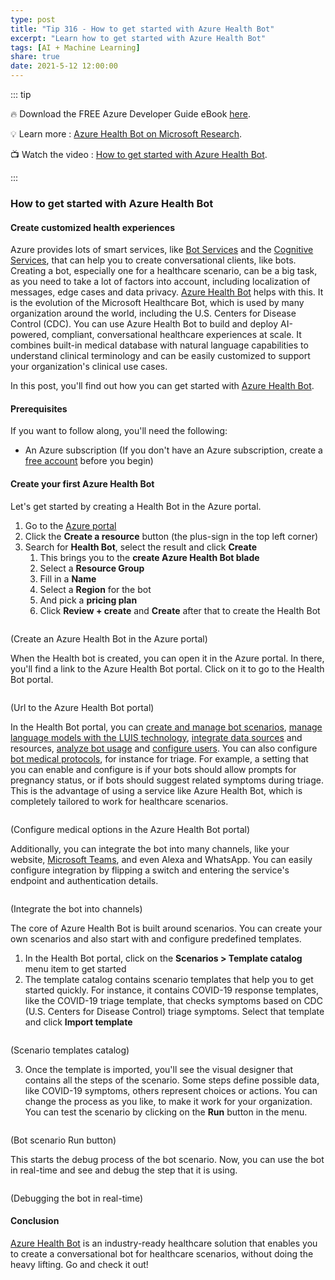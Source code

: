 ```yaml
---
type: post
title: "Tip 316 - How to get started with Azure Health Bot"
excerpt: "Learn how to get started with Azure Health Bot"
tags: [AI + Machine Learning]
share: true
date: 2021-5-12 12:00:00
---
```


::: tip 

:fire:  Download the FREE Azure Developer Guide eBook [here](http://aka.ms/azuredevebook?WT.mc_id=docs-azuredevtips-azureappsdev).

:bulb: Learn more : [Azure Health Bot on Microsoft Research](https://www.microsoft.com/research/project/health-bot/?WT.mc_id=microsoft-azuredevtips-azureappsdev). 

:tv: Watch the video : [How to get started with Azure Health Bot](https://youtu.be/sysCtxtNUuU?WT.mc_id=youtube-azuredevtips-azureappsdev).

:::

### How to get started with Azure Health Bot

#### Create customized health experiences 
Azure provides lots of smart services, like [Bot Services](https://azure.microsoft.com/services/bot-services/?WT.mc_id=azure-azuredevtips-azureappsdev) and the [Cognitive Services](https://azure.microsoft.com/services/cognitive-services/?WT.mc_id=azure-azuredevtips-azureappsdev), that can help you to create conversational clients, like bots. Creating a bot, especially one for a healthcare scenario, can be a big task, as you need to take a lot of factors into account, including localization of messages, edge cases and data privacy. [Azure Health Bot](https://azure.microsoft.com/services/bot-services/health-bot/?WT.mc_id=azure-azuredevtips-azureappsdev) helps with this. It is the evolution of the Microsoft Healthcare Bot, which is used by many organization around the world, including the U.S. Centers for Disease Control (CDC). You can use Azure Health Bot to build and deploy AI-powered, compliant, conversational healthcare experiences at scale. It combines built-in medical database with natural language capabilities to understand clinical terminology and can be easily customized to support your organization's clinical use cases.

In this post, you'll find out how you can get started with [Azure Health Bot](https://azure.microsoft.com/services/bot-services/health-bot/?WT.mc_id=azure-azuredevtips-azureappsdev).

#### Prerequisites
If you want to follow along, you'll need the following:
* An Azure subscription (If you don't have an Azure subscription, create a [free account](https://azure.microsoft.com/free/?WT.mc_id=azure-azuredevtips-azureappsdev) before you begin)

#### Create your first Azure Health Bot
Let's get started by creating a Health Bot in the Azure portal.

1. Go to the [Azure portal](https://portal.azure.com/?WT.mc_id=azure-azuredevtips-azureappsdev)
2. Click the **Create a resource** button (the plus-sign in the top left corner) 
3. Search for **Health Bot**, select the result and click **Create**
   1. This brings you to the **create Azure Health Bot blade**
   2. Select a **Resource Group**
   3. Fill in a **Name**
   4. Select a **Region** for the bot
   5. And pick a **pricing plan**
   6. Click **Review + create** and **Create** after that to create the Health Bot

<img :src="$withBase('/files/101createhealthbot.png')">

(Create an Azure Health Bot in the Azure portal)

When the Health bot is created, you can open it in the Azure portal. In there, you'll find a link to the Azure Health Bot portal. Click on it to go to the Health Bot portal.

<img :src="$withBase('/files/101managementurl.png')">

(Url to the Azure Health Bot portal)

In the Health Bot portal, you can [create and manage bot scenarios](https://docs.microsoft.com/healthbot/bot_docs/scenario-templates?WT.mc_id=docs-azuredevtips-azureappsdev), [manage language models with the LUIS technology](https://docs.microsoft.com/healthbot/language_models?WT.mc_id=docs-azuredevtips-azureappsdev), [integrate data sources](https://docs.microsoft.com/healthbot/integrations/server_authentication?WT.mc_id=docs-azuredevtips-azureappsdev) and resources, [analyze bot usage](https://docs.microsoft.com/healthbot/reports?WT.mc_id=docs-azuredevtips-azureappsdev) and [configure users](https://docs.microsoft.com/healthbot/portal-users?WT.mc_id=docs-azuredevtips-azureappsdev). You can also configure [bot medical protocols](https://docs.microsoft.com/healthbot/configuration?WT.mc_id=docs-azuredevtips-azureappsdev), for instance for triage. For example, a setting that you can enable and configure is if your bots should allow prompts for pregnancy status, or if bots should suggest related symptoms during triage. This is the advantage of using a service like Azure Health Bot, which is completely tailored to work for healthcare scenarios. 

<img :src="$withBase('/files/101configuration.png')">

(Configure medical options in the Azure Health Bot portal)

Additionally, you can integrate the bot into many channels, like your website, [Microsoft Teams](https://www.microsoft.com/microsoft-teams/group-chat-software/?WT.mc_id=microsoft-azuredevtips-azureappsdev), and even Alexa and WhatsApp. You can easily configure integration by flipping a switch and entering the service's endpoint and authentication details. 

<img :src="$withBase('/files/101channels.png')">

(Integrate the bot into channels)

The core of Azure Health Bot is built around scenarios. You can create your own scenarios and also start with and configure predefined templates. 

1. In the Health Bot portal, click on the **Scenarios > Template catalog** menu item to get started
2. The template catalog contains scenario templates that help you to get started quickly. For instance, it contains COVID-19 response templates, like the COVID-19 triage template, that checks symptoms based on CDC (U.S. Centers for Disease Control) triage symptoms. Select that template and click **Import template**

<img :src="$withBase('/files/101templates.png')">

(Scenario templates catalog)

3. Once the template is imported, you'll see the visual designer that contains all the steps of the scenario. Some steps define possible data, like COVID-19 symptoms, others represent choices or actions. You can change the process as you like, to make it work for your organization. You can test the scenario by clicking on the **Run** button in the menu. 

<img :src="$withBase('/files/101scenario.png')">

(Bot scenario Run button)

This starts the debug process of the bot scenario. Now, you can use the bot in real-time and see and debug the step that it is using. 

<img :src="$withBase('/files/101runbot.png')">

(Debugging the bot in real-time)

#### Conclusion
[Azure Health Bot](https://azure.microsoft.com/services/bot-services/health-bot/?WT.mc_id=azure-azuredevtips-azureappsdev) is an industry-ready healthcare solution that enables you to create a conversational bot for healthcare scenarios, without doing the heavy lifting. Go and check it out!